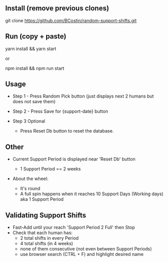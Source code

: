 ## Install (remove previous clones)
git clone https://github.com/BCostin/random-support-shifts.git

## Run (copy + paste)
yarn install && yarn start 

or 

npm install && npm run start

## Usage
* Step 1 - Press Random Pick button (just displays next 2 humans but does not save them)
* Step 2 - Press Save for {support-date} button 

* Step 3 Optional
    * Press Reset Db button to reset the database.

## Other
* Current Support Period is displayed near 'Reset Db' button
    * 1 Support Period == 2 weeks

* About the wheel:
    * It's round
    * A full spin happens when it reaches 10 Support Days (Working days) aka 1 Support Period

## Validating Support Shifts
* Fast-Add until your reach 'Support Period 2 Full' then Stop
* Check that each human has:
    - 2 total shifts in every Period
    - 4 total shifts (in 4 weeks)
    - none of them consecutive (not even between Support Periods)
    - use browser search (CTRL + F) and highlight desired name
